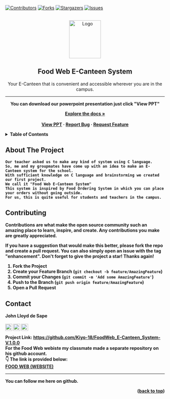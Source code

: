 <div id="top"></div>
<!--
*** Thanks for checking out the Best-README-Template. If you have a suggestion
*** that would make this better, please fork the repo and create a pull request
*** or simply open an issue with the tag "enhancement".
*** Don't forget to give the project a star!
*** Thanks again! Now go create something AMAZING! :D
-->



<!-- PROJECT SHIELDS -->
<!--
*** I'm using markdown "reference style" links for readability.
*** Reference links are enclosed in brackets [ ] instead of parentheses ( ).
*** See the bottom of this document for the declaration of the reference variables
*** for contributors-url, forks-url, etc. This is an optional, concise syntax you may use.
*** https://www.markdownguide.org/basic-syntax/#reference-style-links
-->
[![Contributors][contributors-shield]][contributors-url]
[![Forks][forks-shield]][forks-url]
[![Stargazers][stars-shield]][stars-url]
[![Issues][issues-shield]][issues-url]


<!-- PROJECT LOGO -->
<br />
<div align="center">
  <a href="https://foodweb.me/">
    <img src="https://i.ibb.co/YkgcKsz/Asset-3.png" alt="Logo" width="100" height="120">
  </a>

  <h2 align="center"><b>Food Web E-Canteen System</b></h2>

  <p align="center">
    Your E-Canteen that is convenient and accessible wherever you are in the campus.  
    <hr>
    <b>You can download our powerpoint presentation just click "View PPT"<b><br>
   
  <p align="center">
    <a href="https://github.com/Kiyo-18/FoodWeb_E-Canteen_System-V.1.0.0"><strong>Explore the docs »</strong></a>
    <br />
    <br />
    <a href="https://www.mediafire.com/file/855xbm9sqgdr5j3/FOOD_WEB.pptx/file">View PPT</a>
    ·
    <a href="https://github.com/Kiyo-18/FoodWeb_E-Canteen_System-V.1.0.0/issues">Report Bug</a>
    ·
    <a href="https://github.com/Kiyo-18/FoodWeb_E-Canteen_System-V.1.0.0/issues">Request Feature</a>
  </p>
</div>



<!-- TABLE OF CONTENTS -->
<details>
  <summary>Table of Contents</summary>
  <ol>
    <li>
      <a href="#about-the-project">About The Project</a>
    </li>
    <li><a href="#contributing">Contributing</a></li>
    <li><a href="#contact">Contact</a></li>
  </ol>
</details>



<!-- ABOUT THE PROJECT -->
## About The Project


    Our teacher asked us to make any kind of system using C language.
    So, me and my groupmates have come up with an idea to make an E-Canteen system for the school.
    With sufficient knowledge on C language and brainstorming we created our first project.
    We call it "Food Web E-Canteen System"
    This system is inspired by Food Ordering System in which you can place your orders without going outside.
    For us, this is quite useful for students and teachers in the campus.


<!-- CONTRIBUTING -->
## Contributing

Contributions are what make the open source community such an amazing place to learn, inspire, and create. Any contributions you make are **greatly appreciated**.

If you have a suggestion that would make this better, please fork the repo and create a pull request. You can also simply open an issue with the tag "enhancement".
Don't forget to give the project a star! Thanks again!

1. Fork the Project
2. Create your Feature Branch (`git checkout -b feature/AmazingFeature`)
3. Commit your Changes (`git commit -m 'Add some AmazingFeature'`)
4. Push to the Branch (`git push origin feature/AmazingFeature`)
5. Open a Pull Request

      
<!-- CONTACT -->
## Contact

<b> John Lloyd de Sape</b><br>
<br>
<a href="https://www.instagram.com/kiyo_ayanokoji/" rel="nofollow">
  <img align="left" alt="Vin Monreal - Instagram" width="22px" src="https://camo.githubusercontent.com/c80f9763ed06d4ab9fbcc1a74b8b74cd95e4c7f82d3f1f70233994f236a0faeb/68747470733a2f2f63646e2e6a7364656c6976722e6e65742f6e706d2f73696d706c652d69636f6e734076332f69636f6e732f696e7374616772616d2e737667" data-canonical-src="https://cdn.jsdelivr.net/npm/simple-icons@v3/icons/instagram.svg" style="max-width: 100%;">
</a>
<a href="hhttps://twitter.com/Kiyo_Ayanokoji?t=NYE49vknhK_gFu4rpptunQ&s=07" rel="nofollow">
  <img align="left" alt="Vin Monreal - Twitter" width="22px" src="https://camo.githubusercontent.com/055d96e8404ce2ab1dd0af5f1c2030d242309a5bc69e47ff32e0b2ab73307e1e/68747470733a2f2f75706c6f61642e77696b696d656469612e6f72672f77696b6970656469612f73636f2f392f39662f547769747465725f626972645f6c6f676f5f323031322e737667" data-canonical-src="https://upload.wikimedia.org/wikipedia/sco/9/9f/Twitter_bird_logo_2012.svg" style="max-width: 100%;">
</a>
<a href="https://www.facebook.com/GodsNotD3ad" rel="nofollow">
  <img align="left" alt="Vin Monreal - Facebook" width="22px" src="https://camo.githubusercontent.com/013ab4b8c0a14af1d626b6106c10a4ca83129f9b89d063db25612dcb88740bc5/68747470733a2f2f63646e2e6a7364656c6976722e6e65742f6e706d2f73696d706c652d69636f6e734076332f69636f6e732f66616365626f6f6b2e737667" data-canonical-src="https://cdn.jsdelivr.net/npm/simple-icons@v3/icons/facebook.svg" style="max-width: 100%;">
</a><br>
<br>
Project Link: https://github.com/Kiyo-18/FoodWeb_E-Canteen_System-V.1.0.0
<br>
For the Food Web webiste my classmate made a separate repository on his github account. <br>
👇 The link is provided below:  <br>
<a href="https://github.com/UrLostBoy/Food-Web-Website"><b>FOOD WEB (WEBSITE)</b></a> <br>
<hr>
You can follow me here on github.

<p align="right">(<a href="#top">back to top</a>)</p>



<!-- MARKDOWN LINKS & IMAGES -->
<!-- https://www.markdownguide.org/basic-syntax/#reference-style-links -->
[contributors-shield]: https://img.shields.io/github/contributors/Kiyo-18/FoodWeb_E-Canteen_System-V.1.0.0.svg?style=for-the-badge
[contributors-url]: https://github.com/Kiyo-18/FoodWeb_E-Canteen_System-V.1.0.0/graphs/contributors
[forks-shield]: https://img.shields.io/github/forks/Kiyo-18/FoodWeb_E-Canteen_System-V.1.0.0.svg?style=for-the-badge
[forks-url]: https://github.com/Kiyo-18/FoodWeb_E-Canteen_System-V.1.0.0/network/members
[stars-shield]: https://img.shields.io/github/stars/Kiyo-18/FoodWeb_E-Canteen_System-V.1.0.0.svg?style=for-the-badge
[stars-url]: https://github.com/Kiyo-18/FoodWeb_E-Canteen_System-V.1.0.0/stargazers
[issues-shield]: https://img.shields.io/github/issues/Kiyo-18/FoodWeb_E-Canteen_System-V.1.0.0.svg?style=for-the-badge
[issues-url]: https://github.com/Kiyo-18/FoodWeb_E-Canteen_System-V.1.0.0/issues

